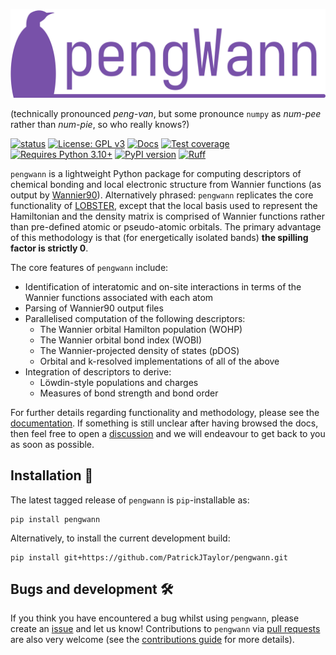 ![The pengWann logo: a purple penguin.](https://github.com/PatrickJTaylor/pengWann/raw/main/docs/_static/logo.png)

(technically pronounced *peng-van*, but some pronounce `numpy` as *num-pee* rather than *num-pie*, so who really knows?)

[![status](https://joss.theoj.org/papers/eeaf01be0609655666b459cc816a146b/status.svg)](https://joss.theoj.org/papers/eeaf01be0609655666b459cc816a146b)
[![License: GPL v3](https://img.shields.io/badge/License-GPLv3-blue.svg)](https://www.gnu.org/licenses/gpl-3.0)
[![Docs](https://readthedocs.org/projects/pengwann/badge/?version=latest)](https://pengwann.readthedocs.io/en/latest/)
[![Test coverage](https://api.codeclimate.com/v1/badges/10626c706c7877d2af47/test_coverage)](https://codeclimate.com/github/PatrickJTaylor/pengWann/test_coverage)
[![Requires Python 3.10+](https://img.shields.io/badge/Python-3.10+-blue.svg?logo=python&logoColor=white)](https://python.org/downloads)
[![PyPI version](https://badge.fury.io/py/pengwann.svg)](https://badge.fury.io/py/pengwann)
[![Ruff](https://img.shields.io/endpoint?url=https://raw.githubusercontent.com/astral-sh/ruff/main/assets/badge/v2.json)](https://github.com/astral-sh/ruff)

`pengwann` is a lightweight Python package for computing descriptors of chemical bonding and local electronic structure from Wannier functions (as output by [Wannier90](https://wannier.org/)).
Alternatively phrased: `pengwann` replicates the core functionality of [LOBSTER](http://www.cohp.de/), except that the local basis used to represent the Hamiltonian and the density matrix is comprised of Wannier functions rather than pre-defined atomic or pseudo-atomic orbitals. 
The primary advantage of this methodology is that (for energetically isolated bands) **the spilling factor is strictly 0**.

The core features of `pengwann` include:

- Identification of interatomic and on-site interactions in terms of the Wannier functions associated with each atom
- Parsing of Wannier90 output files
- Parallelised computation of the following descriptors:
  - The Wannier orbital Hamilton population (WOHP)
  - The Wannier orbital bond index (WOBI)
  - The Wannier-projected density of states (pDOS)
  - Orbital and k-resolved implementations of all of the above
- Integration of descriptors to derive:
  - Löwdin-style populations and charges
  - Measures of bond strength and bond order

For further details regarding functionality and methodology, please see the [documentation](https://pengwann.readthedocs.io/).
If something is still unclear after having browsed the docs, then feel free to open a [discussion](https://github.com/PatrickJTaylor/pengWann/discussions) and we will endeavour to get back to you as soon as possible.

## Installation :penguin:

The latest tagged release of `pengwann` is `pip`-installable as:

```
pip install pengwann
```

Alternatively, to install the current development build:

```
pip install git+https://github.com/PatrickJTaylor/pengwann.git
```

## Bugs and development :hammer_and_wrench:

If you think you have encountered a bug whilst using `pengwann`, please create an [issue](https://github.com/PatrickJTaylor/pengWann/issues) and let us know!
Contributions to `pengwann` via [pull requests](https://github.com/PatrickJTaylor/pengWann/pulls) are also very welcome (see the [contributions guide](https://github.com/PatrickJTaylor/pengWann/blob/main/docs/CONTRIBUTING.md) for more details).
